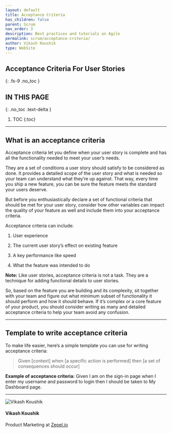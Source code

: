 ```yaml
---
layout: default
title: Acceptance Criteria
has_children: false
parent: Scrum
nav_order: 3
description: Best practices and tutorials on Agile
permalink: scrum/acceptance-criteria/
author: Vikash Koushik
type: WebSite
---
```


## Acceptance Criteria For User Stories
{: .fs-9 .no_toc }

## IN THIS PAGE
{: .no_toc .text-delta }

1. TOC
{:toc}

---

## What is an acceptance criteria

Acceptance criteria let you define when your user story is complete and has all the functionality needed to meet your user’s needs.

They are a set of conditions a user story should satisfy to be considered as done. It provides a detailed scope of the user story and what is needed so your team can understand what they’re up against. That way, every time you ship a new feature, you can be sure the feature meets the standard your users deserve.

But before you enthusiastically declare a set of functional criteria that should be met for your user story, consider how other variables can impact the quality of your feature as well and include them into your acceptance criteria.

Acceptance criteria can include:

1. User experience

2. The current user story’s effect on existing feature

3. A key performance like speed

4. What the feature was intended to do

**Note:** Like user stories, acceptance criteria is not a task. They are a technique for adding functional details to user stories.

So, based on the feature you are building and its complexity, sit together with your team and figure out what minimum subset of functionality it should perform and how it should behave. If it’s complex or a core feature of your product, you should consider writing as many and detailed acceptance criteria to help your team avoid any confusion.

---

## Template to write acceptance criteria

To make life easier, here’s a simple template you can use for writing acceptance criteria:

> Given [context] when [a specific action is performed] then [a set of consequences should occur]

**Example of acceptance criteria:** Given I am on the sign-in page when I enter my username and password to login then I should be taken to My Dashboard page.

---

<section class="author-card">
        <img class="author-profile-image" src="/agile/assets/uploads/vikashkoushik.jpeg" alt="Vikash Koushik">
        <section class="author-card-content">
        <h4 class="author-card-name">Vikash Koushik</h4>
            <p>Product Marketing at <a href="https://zepel.io/">Zepel.io</a></p>
    </section>
</section>